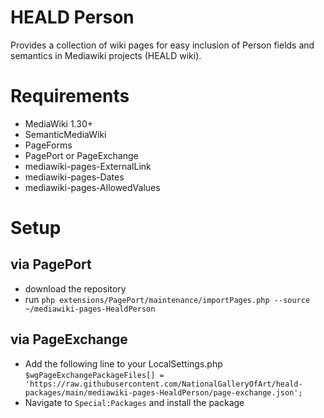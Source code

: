 # HEALD Person

Provides a collection of wiki pages for easy inclusion of Person fields and semantics in Mediawiki projects (HEALD wiki).

# Requirements

* MediaWiki 1.30+
* SemanticMediaWiki
* PageForms
* PagePort or PageExchange
* mediawiki-pages-ExternalLink
* mediawiki-pages-Dates
* mediawiki-pages-AllowedValues

# Setup

## via PagePort 

* download the repository
* run `php extensions/PagePort/maintenance/importPages.php --source ~/mediawiki-pages-HealdPerson`

## via PageExchange

* Add the following line to your LocalSettings.php `$wgPageExchangePackageFiles[] = 'https://raw.githubusercontent.com/NationalGalleryOfArt/heald-packages/main/mediawiki-pages-HealdPerson/page-exchange.json';`
* Navigate to `Special:Packages` and install the package
